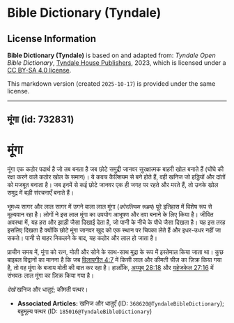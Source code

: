 # Bible Dictionary (Tyndale)

## License Information

**Bible Dictionary (Tyndale)** is based on and adapted from: _Tyndale Open Bible Dictionary_, [Tyndale House Publishers](https://tyndaleopenresources.com/), 2023, which is licensed under a [CC BY-SA 4.0 license](https://creativecommons.org/licenses/by-sa/4.0/legalcode.en).

This markdown version (created `2025-10-17`) is provided under the same license.



--------------------------------

## मूंगा (id: 732831)

मूंगा
=====

मूंगा एक कठोर पदार्थ है जो तब बनता है जब छोटे समुद्री जानवर सुरक्षात्मक बाहरी खोल ​​बनाते हैं (घोंघे की रक्षा करने वाले कठोर खोल के समान)। ये कवच कैल्शियम से बने होते हैं, वही खनिज जो हड्डियों और दांतों को मजबूत बनाता है। जब इनमें से कई छोटे जानवर एक ही जगह पर रहते और मरते हैं, तो उनके खोल समुद्र में बड़ी संरचनाएँ बनाते हैं।

भूमध्य सागर और लाल सागर में उगने वाला लाल मूंगा (*कोरलियम रूब्रम*) पूरे इतिहास में विशेष रूप से मूल्यवान रहा है। लोगों ने इस लाल मूंगा का उपयोग आभूषण और दवा बनाने के लिए किया है। जीवित अवस्था में, यह हरा और झाड़ी जैसा दिखाई देता है, जो पानी के नीचे के पौधे जैसा दिखता है। यह इस तरह इसलिए दिखता है क्योंकि छोटे मूंगा जानवर खुद को एक स्थान पर चिपका लेते हैं और इधर\-उधर नहीं जा सकते। पानी से बाहर निकलने के बाद, यह कठोर और लाल हो जाता है।

प्राचीन समय में, मूंगा को रत्न, मोती और सोने के साथ\-साथ मुद्रा के रूप में इस्तेमाल किया जाता था। कुछ बाइबल विद्वानों का मानना ​​है कि जब [विलापगीत 4:7](https://ref.ly/Lam4:7) में किसी लाल और कीमती चीज़ का ज़िक्र किया गया है, तो वह मूंगा के बजाय मोती की बात कर रहा है। हालाँकि, [अय्यूब 28:18](https://ref.ly/Job28:18) और [यहेजकेल 27:16](https://ref.ly/Ezek27:16) में संभवतः लाल मूंगा का ज़िक्र किया गया है।

*देखें* खनिज और धातुएं; कीमती पत्थर। 

* **Associated Articles:** खनिज और धातुएँ (ID: `368620@TyndaleBibleDictionary`); बहुमूल्य पत्थर (ID: `185016@TyndaleBibleDictionary`)

